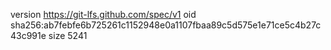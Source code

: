 version https://git-lfs.github.com/spec/v1
oid sha256:ab7febfe6b725261c1152948e0a1107fbaa89c5d575e1e71ce5c4b27c43c991e
size 5241
